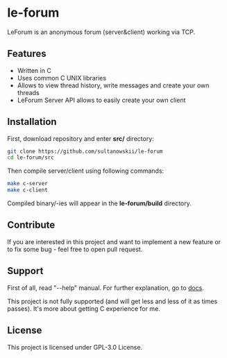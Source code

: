# le-forum
LeForum is an anonymous forum (server&client) working via TCP.

## Features
- Written in C
- Uses common C UNIX libraries
- Allows to view thread history, write messages and create your own threads
- LeForum Server API allows to easily create your own client

## Installation
First, download repository and enter **src/** directory:
```bash
git clone https://github.com/sultanowskii/le-forum
cd le-forum/src
```

Then compile server/client using following commands:
```bash
make c-server
make c-client
```

Compiled binary/-ies will appear in the **le-forum/build** directory.

## Contribute
If you are interested in this project and want to implement a new feature or to fix some bug - feel free to open pull request.

## Support
First of all, read "--help" manual. For further explanation, go to [docs](docs/README.md).

This project is not fully supported (and will get less and less of it as times passes). It's more about getting C experience for me.

## License
This project is licensed under GPL-3.0 License.
